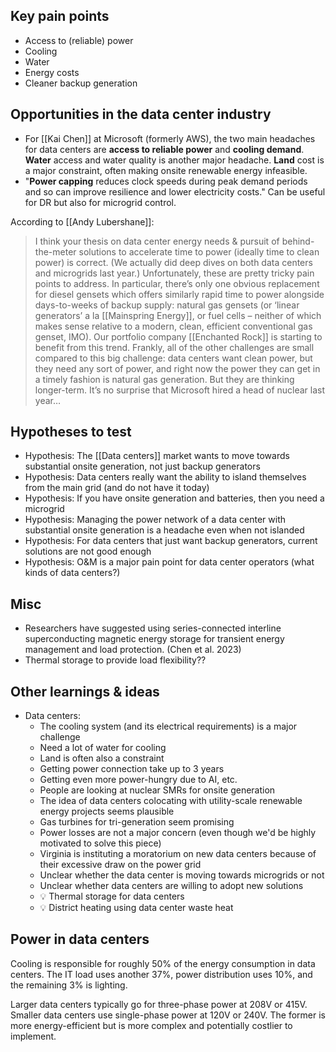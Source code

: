 ## Key pain points
- Access to (reliable) power
- Cooling
- Water
- Energy costs
- Cleaner backup generation

## Opportunities in the data center industry
- For [[Kai Chen]] at Microsoft (formerly AWS), the two main headaches for data centers are **access to reliable power** and **cooling demand**.  **Water** access and water quality is another major headache.  **Land** cost is a major constraint, often making onsite renewable energy infeasible.
- "**Power capping** reduces clock speeds during peak demand periods and so can improve resilience and lower electricity costs." Can be useful for DR but also for microgrid control.

According to [[Andy Lubershane]]:
> I think your thesis on data center energy needs & pursuit of behind-the-meter solutions to accelerate time to power (ideally time to clean power) is correct.  (We actually did deep dives on both data centers and microgrids last year.)  Unfortunately, these are pretty tricky pain points to address.  In particular, there’s only one obvious replacement for diesel gensets which offers similarly rapid time to power alongside days-to-weeks of backup supply: natural gas gensets (or ‘linear generators’ a la [[Mainspring Energy]], or fuel cells – neither of which makes sense relative to a modern, clean, efficient conventional gas  genset, IMO).  Our portfolio company [[Enchanted Rock]] is starting to benefit from this trend.  Frankly, all of the other challenges are small compared to this big challenge: data centers want clean power, but they need any sort of power, and right now the power they can get in a timely fashion is natural gas generation.  But they are thinking longer-term.  It’s no surprise that Microsoft hired a head of nuclear last year…

## Hypotheses to test
- Hypothesis: The [[Data centers]] market wants to move towards substantial onsite generation, not just backup generators
- Hypothesis: Data centers really want the ability to island themselves from the main grid (and do not have it today)
- Hypothesis: If you have onsite generation and batteries, then you need a microgrid
- Hypothesis: Managing the power network of a data center with substantial onsite generation is a headache even when not islanded
 - Hypothesis: For data centers that just want backup generators, current solutions are not good enough
 - Hypothesis: O&M is a major pain point for data center operators (what kinds of data centers?)

## Misc
- Researchers have suggested using series-connected interline superconducting magnetic energy storage for transient energy management and load protection. (Chen et al. 2023)
- Thermal storage to provide load flexibility??

## Other learnings & ideas
- Data centers:
	- The cooling system (and its electrical requirements) is a major challenge
	- Need a lot of water for cooling
	- Land is often also a constraint
	- Getting power connection take up to 3 years
	- Getting even more power-hungry due to AI, etc.
	- People are looking at nuclear SMRs for onsite generation
	- The idea of data centers colocating with utility-scale renewable energy projects seems plausible
	- Gas turbines for tri-generation seem promising
	- Power losses are not a major concern (even though we'd be highly motivated to solve this piece)
	- Virginia is instituting a moratorium on new data centers because of their excessive draw on the power grid
	- Unclear whether the data center is moving towards microgrids or not
	- Unclear whether data centers are willing to adopt new solutions
	- 💡 Thermal storage for data centers
	- 💡 District heating using data center waste heat

## Power in data centers
Cooling is responsible for roughly 50% of the energy consumption in data centers. The IT load uses another 37%, power distribution uses 10%, and the remaining 3% is lighting.

Larger data centers typically go for three-phase power at 208V or 415V. Smaller data centers use single-phase power at 120V or 240V. The former is more energy-efficient but is more complex and potentially costlier to implement.

